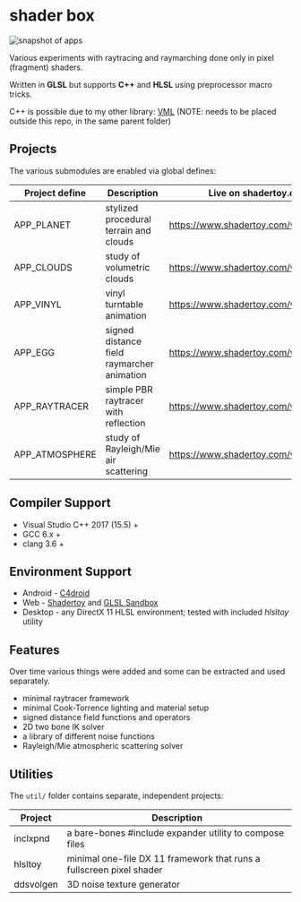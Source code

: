 # shader box
![snapshot of apps](http://i.imgur.com/JEuXZii.png)

Various experiments with raytracing and
raymarching done only in pixel (fragment) shaders.

Written in **GLSL** but supports **C++** and **HLSL** using preprocessor macro tricks.

C++ is possible due to my other library: [VML](https://github.com/valentingalea/vml)
(NOTE: needs to be placed outside this repo, in the same parent folder)

## Projects
The various submodules are enabled via global defines:

Project define | Description                                        | Live on shadertoy.com
---------------|----------------------------------------------------|-------------------------
APP_PLANET     | stylized procedural terrain and clouds             | https://www.shadertoy.com/view/ldyXRw
APP_CLOUDS     | study of volumetric clouds                         | https://www.shadertoy.com/view/XtBXDw
APP_VINYL      | vinyl turntable animation                          | https://www.shadertoy.com/view/XtG3DD
APP_EGG        | signed distance field raymarcher animation         | https://www.shadertoy.com/view/MlsGDf
APP_RAYTRACER  | simple PBR raytracer with reflection               | https://www.shadertoy.com/view/Xl2XW1
APP_ATMOSPHERE | study of Rayleigh/Mie air scattering               | https://www.shadertoy.com/view/XtBXDz

## Compiler Support
* Visual Studio C++ 2017 (15.5) +
* GCC 6.x +
* clang 3.6 +

## Environment Support
* Android - [C4droid](https://play.google.com/store/apps/details?id=com.n0n3m4.droidc&hl=en_GB)
* Web - [Shadertoy](https://www.shadertoy.com/) and [GLSL Sandbox](http://glslsandbox.com/)
* Desktop - any DirectX 11 HLSL environment; tested with included _hlsltoy_ utility 

## Features
Over time various things were added and some
can be extracted and used separately.

* minimal raytracer framework
* minimal Cook-Torrence lighting and material setup
* signed distance field functions and operators
* 2D two bone IK solver
* a library of different noise functions
* Rayleigh/Mie atmospheric scattering solver

## Utilities
The `util/` folder contains separate, independent projects:

Project   | Description
----------|-----------------------------------------------------------------------------------
inclxpnd  | a bare-bones #include expander utility to compose files
hlsltoy   | minimal one-file DX 11 framework that runs a fullscreen pixel shader
ddsvolgen | 3D noise texture generator
